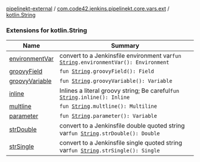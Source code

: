 [pipelinekt-external](../../index.md) / [com.code42.jenkins.pipelinekt.core.vars.ext](../index.md) / [kotlin.String](./index.md)

### Extensions for kotlin.String

| Name | Summary |
|---|---|
| [environmentVar](environment-var.md) | convert to a Jenkinsfile environment var`fun `[`String`](https://kotlinlang.org/api/latest/jvm/stdlib/kotlin/-string/index.html)`.environmentVar(): Environment` |
| [groovyField](groovy-field.md) | `fun `[`String`](https://kotlinlang.org/api/latest/jvm/stdlib/kotlin/-string/index.html)`.groovyField(): Field` |
| [groovyVariable](groovy-variable.md) | `fun `[`String`](https://kotlinlang.org/api/latest/jvm/stdlib/kotlin/-string/index.html)`.groovyVariable(): Variable` |
| [inline](inline.md) | Inlines a literal groovy string; Be careful`fun `[`String`](https://kotlinlang.org/api/latest/jvm/stdlib/kotlin/-string/index.html)`.inline(): Inline` |
| [multline](multline.md) | `fun `[`String`](https://kotlinlang.org/api/latest/jvm/stdlib/kotlin/-string/index.html)`.multline(): Multiline` |
| [parameter](parameter.md) | `fun `[`String`](https://kotlinlang.org/api/latest/jvm/stdlib/kotlin/-string/index.html)`.parameter(): Variable` |
| [strDouble](str-double.md) | convert to a Jenkinsfile double quoted string var`fun `[`String`](https://kotlinlang.org/api/latest/jvm/stdlib/kotlin/-string/index.html)`.strDouble(): Double` |
| [strSingle](str-single.md) | convert to a Jenkinsfile single quoted string var`fun `[`String`](https://kotlinlang.org/api/latest/jvm/stdlib/kotlin/-string/index.html)`.strSingle(): Single` |
